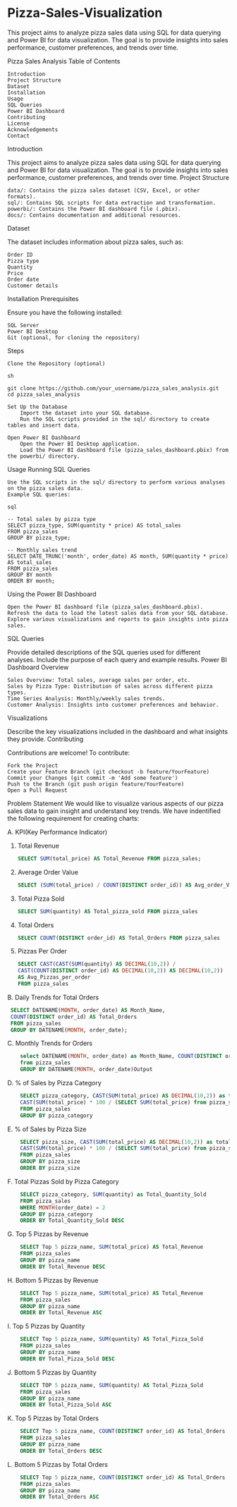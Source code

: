 # Pizza-Sales-Visualization
This project aims to analyze pizza sales data using SQL for data querying and Power BI for data visualization. The goal is to provide insights into sales performance, customer preferences, and trends over time.

Pizza Sales Analysis
Table of Contents

    Introduction
    Project Structure
    Dataset
    Installation
    Usage
    SQL Queries
    Power BI Dashboard
    Contributing
    License
    Acknowledgements
    Contact

Introduction

This project aims to analyze pizza sales data using SQL for data querying and Power BI for data visualization. The goal is to provide insights into sales performance, customer preferences, and trends over time.
Project Structure

    data/: Contains the pizza sales dataset (CSV, Excel, or other formats).
    sql/: Contains SQL scripts for data extraction and transformation.
    powerbi/: Contains the Power BI dashboard file (.pbix).
    docs/: Contains documentation and additional resources.

Dataset

The dataset includes information about pizza sales, such as:

    Order ID
    Pizza type
    Quantity
    Price
    Order date
    Customer details

Installation
Prerequisites

Ensure you have the following installed:

    SQL Server
    Power BI Desktop
    Git (optional, for cloning the repository)

Steps

    Clone the Repository (optional)

    sh

    git clone https://github.com/your_username/pizza_sales_analysis.git
    cd pizza_sales_analysis

    Set Up the Database
        Import the dataset into your SQL database.
        Run the SQL scripts provided in the sql/ directory to create tables and insert data.

    Open Power BI Dashboard
        Open the Power BI Desktop application.
        Load the Power BI dashboard file (pizza_sales_dashboard.pbix) from the powerbi/ directory.

Usage
Running SQL Queries

    Use the SQL scripts in the sql/ directory to perform various analyses on the pizza sales data.
    Example SQL queries:

    sql

    -- Total sales by pizza type
    SELECT pizza_type, SUM(quantity * price) AS total_sales
    FROM pizza_sales
    GROUP BY pizza_type;

    -- Monthly sales trend
    SELECT DATE_TRUNC('month', order_date) AS month, SUM(quantity * price) AS total_sales
    FROM pizza_sales
    GROUP BY month
    ORDER BY month;

Using the Power BI Dashboard

    Open the Power BI dashboard file (pizza_sales_dashboard.pbix).
    Refresh the data to load the latest sales data from your SQL database.
    Explore various visualizations and reports to gain insights into pizza sales.

SQL Queries

Provide detailed descriptions of the SQL queries used for different analyses. Include the purpose of each query and example results.
Power BI Dashboard
Overview

    Sales Overview: Total sales, average sales per order, etc.
    Sales by Pizza Type: Distribution of sales across different pizza types.
    Time Series Analysis: Monthly/weekly sales trends.
    Customer Analysis: Insights into customer preferences and behavior.

Visualizations

Describe the key visualizations included in the dashboard and what insights they provide.
Contributing

Contributions are welcome! To contribute:

    Fork the Project
    Create your Feature Branch (git checkout -b feature/YourFeature)
    Commit your Changes (git commit -m 'Add some feature')
    Push to the Branch (git push origin feature/YourFeature)
    Open a Pull Request


Problem Statement
We would like to visualize various aspects of our pizza sales data to gain insight and understand key trends. We have indentified the following requirement for creating charts:



 A. KPI(Key Performance Indicator)
 1. Total Revenue
     ```sql
    SELECT SUM(total_price) AS Total_Revenue FROM pizza_sales;

 3. Average Order Value
    ```sql
    SELECT (SUM(total_price) / COUNT(DISTINCT order_id)) AS Avg_order_Value FROM pizza_sales

 5. Total Pizza Sold
     ```sql
    SELECT SUM(quantity) AS Total_pizza_sold FROM pizza_sales

    
 7. Total Orders
    ```sql
    SELECT COUNT(DISTINCT order_id) AS Total_Orders FROM pizza_sales
    
 9. Pizzas Per Order
     ```sql
    SELECT CAST(CAST(SUM(quantity) AS DECIMAL(10,2)) / 
    CAST(COUNT(DISTINCT order_id) AS DECIMAL(10,2)) AS DECIMAL(10,2))
    AS Avg_Pizzas_per_order
    FROM pizza_sales


B. Daily Trends for Total Orders
   ```sql
    SELECT DATENAME(MONTH, order_date) AS Month_Name, 
    COUNT(DISTINCT order_id) AS Total_Orders
    FROM pizza_sales
    GROUP BY DATENAME(MONTH, order_date);
```

C. Monthly Trends for Orders
```sql
    select DATENAME(MONTH, order_date) as Month_Name, COUNT(DISTINCT order_id) as Total_Orders
    from pizza_sales
    GROUP BY DATENAME(MONTH, order_date)Output
```

D. % of Sales by Pizza Category
```sql
    SELECT pizza_category, CAST(SUM(total_price) AS DECIMAL(10,2)) as total_revenue,
    CAST(SUM(total_price) * 100 / (SELECT SUM(total_price) from pizza_sales) AS DECIMAL(10,2)) AS PCT
    FROM pizza_sales
    GROUP BY pizza_category
```

E. % of Sales by Pizza Size
```sql
    SELECT pizza_size, CAST(SUM(total_price) AS DECIMAL(10,2)) as total_revenue,
    CAST(SUM(total_price) * 100 / (SELECT SUM(total_price) from pizza_sales) AS DECIMAL(10,2)) AS PCT
    FROM pizza_sales
    GROUP BY pizza_size
    ORDER BY pizza_size
```

F. Total Pizzas Sold by Pizza Category
```sql
    SELECT pizza_category, SUM(quantity) as Total_Quantity_Sold
    FROM pizza_sales
    WHERE MONTH(order_date) = 2
    GROUP BY pizza_category
    ORDER BY Total_Quantity_Sold DESC
```

G. Top 5 Pizzas by Revenue
```sql
    SELECT Top 5 pizza_name, SUM(total_price) AS Total_Revenue
    FROM pizza_sales
    GROUP BY pizza_name
    ORDER BY Total_Revenue DESC
```

H. Bottom 5 Pizzas by Revenue
```sql
    SELECT Top 5 pizza_name, SUM(total_price) AS Total_Revenue
    FROM pizza_sales
    GROUP BY pizza_name
    ORDER BY Total_Revenue ASC
```

I. Top 5 Pizzas by Quantity
```sql
    SELECT Top 5 pizza_name, SUM(quantity) AS Total_Pizza_Sold
    FROM pizza_sales
    GROUP BY pizza_name
    ORDER BY Total_Pizza_Sold DESC
```


J. Bottom 5 Pizzas by Quantity
```sql
    SELECT TOP 5 pizza_name, SUM(quantity) AS Total_Pizza_Sold
    FROM pizza_sales
    GROUP BY pizza_name
    ORDER BY Total_Pizza_Sold ASC
```

K. Top 5 Pizzas by Total Orders
```sql
    SELECT Top 5 pizza_name, COUNT(DISTINCT order_id) AS Total_Orders
    FROM pizza_sales
    GROUP BY pizza_name
    ORDER BY Total_Orders DESC
```

L. Bottom 5 Pizzas by Total Orders
```sql
    SELECT Top 5 pizza_name, COUNT(DISTINCT order_id) AS Total_Orders
    FROM pizza_sales
    GROUP BY pizza_name
    ORDER BY Total_Orders ASC
```

